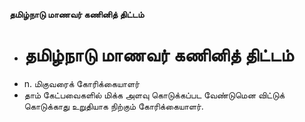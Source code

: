 **தமிழ்நாடு மாணவர் கணினித் திட்டம்**
- # தமிழ்நாடு மாணவர் கணினித் திட்டம்
- n. மிகுவரைக் கோரிக்கையாளர்
- தாம் கேட்பவைகளில் மிக்க அளவு கொடுக்கப்பட வேண்டுமென விட்டுக் கொடுக்காது உறுதியாக நிற்கும் கோரிக்கையாளர்.

